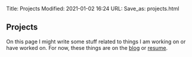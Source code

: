 Title: Projects
Modified: 2021-01-02 16:24
URL: 
Save_as: projects.html

<div class="row mt-3">
<div class="col-md-12">
<h2>Projects</h2>

On this page I might write some stuff related to things I am working on or have worked on. For now, these things are on the <a href="blog_archive.html">blog</a> or <a href="cv.html">resume</a>.

</div>
</div>

